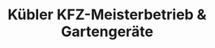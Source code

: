 ---
title: "Kübler KFZ-Meisterbetrieb & Gartengeräte"
url: /backnang/kuebler-kfz-meisterbetrieb-und-gartengeraete/
shop: Autowerkstatt
---